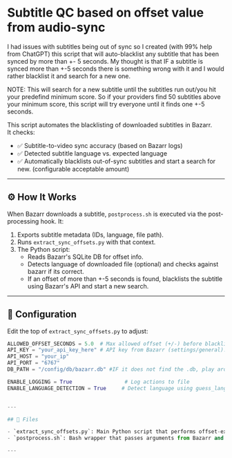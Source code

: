 # Subtitle QC based on offset value from audio-sync

I had issues with subtitles being out of sync so I created (with 99% help from ChatGPT) this script that will auto-blacklist any subtitle that has been synced by more than +- 5 seconds.
My thought is that IF a subtitle is synced more than +-5 seconds there is something wrong with it and I would rather blacklist it and search for a new one.

NOTE: This will search for a new subtitle until the subtitles run out/you hit your predefind minimum score. So if your providers find 50 subtitles above your minimum score, this script will try everyone until it finds one +-5 seconds.

This script automates the blacklisting of downloaded subtitles in Bazarr.  
It checks:

- ✅ Subtitle-to-video sync accuracy (based on Bazarr logs)
- ✅ Detected subtitle language vs. expected language
- ✅ Automatically blacklists out-of-sync subtitles and start a search for new. (configurable acceptable amount)
  
---

## ⚙️ How It Works

When Bazarr downloads a subtitle, `postprocess.sh` is executed via the post-processing hook. It:

1. Exports subtitle metadata (IDs, language, file path).
2. Runs `extract_sync_offsets.py` with that context.
3. The Python script:
   - Reads Bazarr's SQLite DB for offset info.
   - Detects language of downloaded file (optional) and checks against bazarr if its correct.
   - If an offset of more than +-5 seconds is found, blacklists the subtitle using Bazarr's API and start a new search.

---

## 🔧 Configuration

Edit the top of `extract_sync_offsets.py` to adjust:

```python
ALLOWED_OFFSET_SECONDS = 5.0  # Max allowed offset (+/-) before blacklist occurs.
API_KEY = "your_api_key_here" # API key from Bazarr (settings/general).
API_HOST = "your_ip"
API_PORT = "6767"
DB_PATH = "/config/db/bazarr.db" #IF it does not find the .db, play around with this.

ENABLE_LOGGING = True                 # Log actions to file
ENABLE_LANGUAGE_DETECTION = True     # Detect language using guess_language


---

## 📂 Files

- `extract_sync_offsets.py`: Main Python script that performs offset-extraction, blacklisting and language checks.
- `postprocess.sh`: Bash wrapper that passes arguments from Bazarr and triggers the Python script.

---
